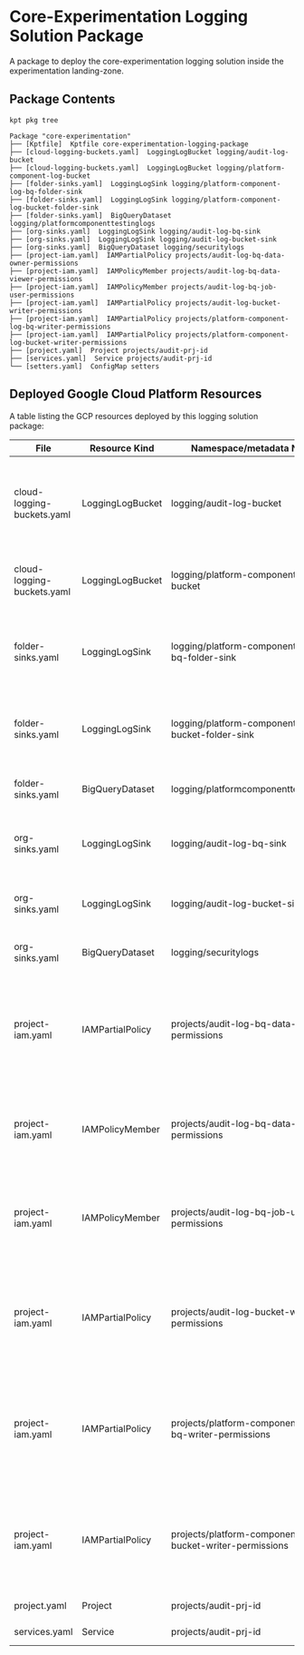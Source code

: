 # Core-Experimentation Logging Solution Package

A package to deploy the core-experimentation logging solution inside the experimentation landing-zone.

## Package Contents

`kpt pkg tree`

```
Package "core-experimentation"
├── [Kptfile]  Kptfile core-experimentation-logging-package
├── [cloud-logging-buckets.yaml]  LoggingLogBucket logging/audit-log-bucket
├── [cloud-logging-buckets.yaml]  LoggingLogBucket logging/platform-component-log-bucket
├── [folder-sinks.yaml]  LoggingLogSink logging/platform-component-log-bq-folder-sink
├── [folder-sinks.yaml]  LoggingLogSink logging/platform-component-log-bucket-folder-sink
├── [folder-sinks.yaml]  BigQueryDataset logging/platformcomponenttestinglogs
├── [org-sinks.yaml]  LoggingLogSink logging/audit-log-bq-sink
├── [org-sinks.yaml]  LoggingLogSink logging/audit-log-bucket-sink
├── [org-sinks.yaml]  BigQueryDataset logging/securitylogs
├── [project-iam.yaml]  IAMPartialPolicy projects/audit-log-bq-data-owner-permissions
├── [project-iam.yaml]  IAMPolicyMember projects/audit-log-bq-data-viewer-permissions
├── [project-iam.yaml]  IAMPolicyMember projects/audit-log-bq-job-user-permissions
├── [project-iam.yaml]  IAMPartialPolicy projects/audit-log-bucket-writer-permissions
├── [project-iam.yaml]  IAMPartialPolicy projects/platform-component-log-bq-writer-permissions
├── [project-iam.yaml]  IAMPartialPolicy projects/platform-component-log-bucket-writer-permissions
├── [project.yaml]  Project projects/audit-prj-id
├── [services.yaml]  Service projects/audit-prj-id
└── [setters.yaml]  ConfigMap setters
```

## Deployed Google Cloud Platform Resources

A table listing the GCP resources deployed by this logging solution package:

| File                       | Resource Kind    | Namespace/metadata Name                                   | Description                                                                                                 |
| -------------------------- | ---------------- | --------------------------------------------------------- | ----------------------------------------------------------------------------------------------------------- |
| cloud-logging-buckets.yaml | LoggingLogBucket | logging/audit-log-bucket                                  | Log bucket for organization security logs (Audit and Access Transparancy Logs)                              |
| cloud-logging-buckets.yaml | LoggingLogBucket | logging/platform-component-log-bucket                     | Log Bucket for platform and component logs                                                                  |
| folder-sinks.yaml          | LoggingLogSink   | logging/platform-component-log-bq-folder-sink             | Folder sink for platform and component logs to BigQuery Dataset                                             |
| folder-sinks.yaml          | LoggingLogSink   | logging/platform-component-log-bucket-folder-sink         | Folder sink for platform and component logs to Log Bucket                                                   |
| folder-sinks.yaml          | BigQueryDataset  | logging/platformcomponenttestinglogs                      | BigQuery Dataset for Testing Resources                                                                      |
| org-sinks.yaml             | LoggingLogSink   | logging/audit-log-bq-sink                                 | Organization sink for security logs to BigQuery Dataset                                                     |
| org-sinks.yaml             | LoggingLogSink   | logging/audit-log-bucket-sink                             | Organization sink for security logs to Log Bucket                                                           |
| org-sinks.yaml             | BigQueryDataset  | logging/securitylogs                                      | BigQuery Dataset for security logs                                                                          |
| project-iam.yaml           | IAMPartialPolicy | projects/audit-log-bq-data-owner-permissions              | IAM permission to allow log sink service account to write logs to the BigQuery Dataset in the audit project |
| project-iam.yaml           | IAMPolicyMember  | projects/audit-log-bq-data-viewer-permissions             | IAM permission to restrict access to BigQuery in the audit project                                          |
| project-iam.yaml           | IAMPolicyMember  | projects/audit-log-bq-job-user-permissions                | IAM permission to allow running BigQuery Jobs (Queries) in the audit project                                |
| project-iam.yaml           | IAMPartialPolicy | projects/audit-log-bucket-writer-permissions              | IAM permission to allow log sink service account to write logs to the Log Bucket in the audit project       |
| project-iam.yaml           | IAMPartialPolicy | projects/platform-component-log-bq-writer-permissions     | IAM permission to allow log sink service account to write logs to the BigQuery Dataset in the audit project |
| project-iam.yaml           | IAMPartialPolicy | projects/platform-component-log-bucket-writer-permissions | IAM permission to allow log sink service account to write logs to the Log Bucket in the audit project       |
| project.yaml               | Project          | projects/audit-prj-id                                     | Creates the audit project                                                                                   |
| services.yaml              | Service          | projects/audit-prj-id                                     | Enables the BigQuery API                                                                                    |